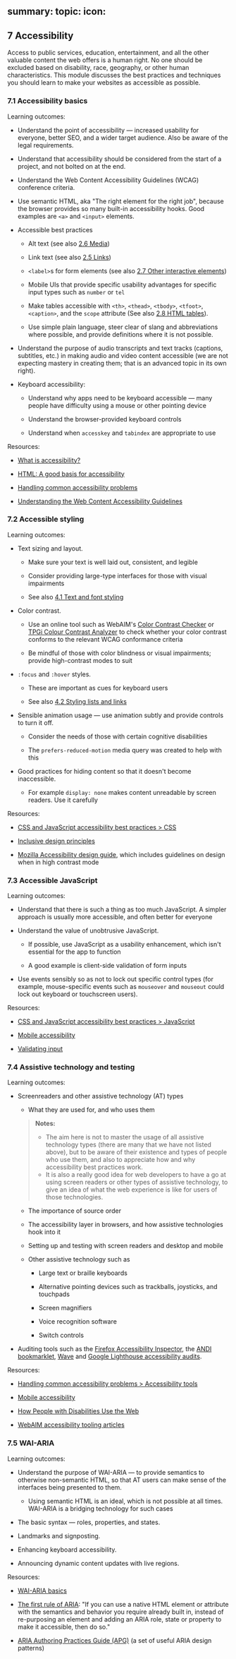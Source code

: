 summary:
topic:
icon:
---

## 7 Accessibility

Access to public services, education, entertainment, and all the other valuable content the web offers is a human right. No one should be excluded based on disability, race, geography, or other human characteristics. This module discusses the best practices and techniques you should learn to make your websites as accessible as possible.

### 7.1 Accessibility basics

Learning outcomes:

- Understand the point of accessibility — increased usability for everyone, better SEO, and a wider target audience. Also be aware of the legal requirements.

- Understand that accessibility should be considered from the start of a project, and not bolted on at the end.

- Understand the Web Content Accessibility Guidelines (WCAG) conference criteria.

- Use semantic HTML, aka "The right element for the right job", because the browser provides so many built-in accessibility hooks. Good examples are `<a>` and `<input>` elements.

- Accessible best practices

  - Alt text (see also [2.6 Media](../1-web-standards-and-html/2-6-media.md))

  - Link text (see also [2.5 Links](../1-web-standards-and-html/2-5-links.md))

  - `<label>`s for form elements (see also [2.7 Other interactive elements](../1-web-standards-and-html/2-7-other-interactive-elements.md))

  - Mobile UIs that provide specific usability advantages for specific input types such as `number` or `tel`

  - Make tables accessible with `<th>`, `<thead>`, `<tbody>`, `<tfoot>`, `<caption>`, and the `scope` attribute (See also [2.8 HTML tables](../1-web-standards-and-html/2-8-html-tables.md)).

  - Use simple plain language, steer clear of slang and abbreviations where possible, and provide definitions where it is not possible.

- Understand the purpose of audio transcripts and text tracks (captions, subtitles, etc.) in making audio and video content accessible (we are not expecting mastery in creating them; that is an advanced topic in its own right).

- Keyboard accessibility:

  - Understand why apps need to be keyboard accessible — many people have difficulty using a mouse or other pointing device

  - Understand the browser-provided keyboard controls

  - Understand when `accesskey` and `tabindex` are appropriate to use

Resources:

- [What is accessibility?](https://developer.mozilla.org/docs/Learn/Accessibility/What_is_accessibility)

- [HTML: A good basis for accessibility](https://developer.mozilla.org/docs/Learn/Accessibility/HTML)

- [Handling common accessibility problems](https://developer.mozilla.org/docs/Learn/Tools_and_testing/Cross_browser_testing/Accessibility)

- [Understanding the Web Content Accessibility Guidelines](https://developer.mozilla.org/docs/Web/Accessibility/Understanding_WCAG)

### 7.2 Accessible styling

Learning outcomes:

- Text sizing and layout.

  - Make sure your text is well laid out, consistent, and legible

  - Consider providing large-type interfaces for those with visual impairments

  - See also [4.1 Text and font styling](../2-styling.md#4-1-text-and-font-styling)

- Color contrast.

  - Use an online tool such as WebAIM's [Color Contrast Checker](https://webaim.org/resources/contrastchecker/) or [TPGi Colour Contrast Analyzer](https://www.tpgi.com/color-contrast-checker/) to check whether your color contrast conforms to the relevant WCAG conformance criteria

  - Be mindful of those with color blindness or visual impairments; provide high-contrast modes to suit

- `:focus` and `:hover` styles.

  - These are important as cues for keyboard users

  - See also [4.2 Styling lists and links](../2-styling.md#4-2-styling-lists-and-links)

- Sensible animation usage — use animation subtly and provide controls to turn it off.

  - Consider the needs of those with certain cognitive disabilities

  - The `prefers-reduced-motion` media query was created to help with this

- Good practices for hiding content so that it doesn't become inaccessible.

  - For example `display: none` makes content unreadable by screen readers. Use it carefully

Resources:

- [CSS and JavaScript accessibility best practices > CSS](https://developer.mozilla.org/docs/Learn/Accessibility/CSS_and_JavaScript#css)

- [Inclusive design principles](https://inclusivedesignprinciples.org/)

- [Mozilla Accessibility design guide](https://wiki.mozilla.org/Accessibility/Design_Guide), which includes guidelines on design when in high contrast mode

### 7.3 Accessible JavaScript

Learning outcomes:

- Understand that there is such a thing as too much JavaScript. A simpler approach is usually more accessible, and often better for everyone

- Understand the value of unobtrusive JavaScript.

  - If possible, use JavaScript as a usability enhancement, which isn't essential for the app to function

  - A good example is client-side validation of form inputs

- Use events sensibly so as not to lock out specific control types (for example, mouse-specific events such as `mouseover` and `mouseout` could lock out keyboard or touchscreen users).

Resources:

- [CSS and JavaScript accessibility best practices > JavaScript](https://developer.mozilla.org/docs/Learn/Accessibility/CSS_and_JavaScript#javascript)

- [Mobile accessibility](https://developer.mozilla.org/docs/Learn/Accessibility/Mobile)

- [Validating input](https://www.w3.org/WAI/tutorials/forms/validation/)

### 7.4 Assistive technology and testing

Learning outcomes:

- Screenreaders and other assistive technology (AT) types

  - What they are used for, and who uses them

  > **Notes:**
  >
  > - The aim here is not to master the usage of all assistive technology types (there are many that we have not listed above), but to be aware of their existence and types of people who use them, and also to appreciate how and why accessibility best practices work.
  > - It is also a really good idea for web developers to have a go at using screen readers or other types of assistive technology, to give an idea of what the web experience is like for users of those technologies.

  - The importance of source order

  - The accessibility layer in browsers, and how assistive technologies hook into it

  - Setting up and testing with screen readers and desktop and mobile

  - Other assistive technology such as

    - Large text or braille keyboards

    - Alternative pointing devices such as trackballs, joysticks, and touchpads

    - Screen magnifiers

    - Voice recognition software

    - Switch controls

- Auditing tools such as the [Firefox Accessibility Inspector](https://firefox-source-docs.mozilla.org/devtools-user/accessibility_inspector/index.html), the [ANDI bookmarklet](https://www.ssa.gov/accessibility/andi/help/install.html), [Wave](https://wave.webaim.org/) and [Google Lighthouse accessibility audits](https://developer.chrome.com/docs/lighthouse/accessibility/).

Resources:

- [Handling common accessibility problems > Accessibility tools](https://developer.mozilla.org/docs/Learn/Tools_and_testing/Cross_browser_testing/Accessibility#accessibility_tools)

- [Mobile accessibility](https://developer.mozilla.org/docs/Learn/Accessibility/Mobile)

- [How People with Disabilities Use the Web](https://www.w3.org/WAI/people-use-web/)

- [WebAIM accessibility tooling articles](https://webaim.org/articles/#evaluation)

### 7.5 WAI-ARIA

Learning outcomes:

- Understand the purpose of WAI-ARIA — to provide semantics to otherwise non-semantic HTML, so that AT users can make sense of the interfaces being presented to them.

  - Using semantic HTML is an ideal, which is not possible at all times. WAI-ARIA is a bridging technology for such cases

- The basic syntax — roles, properties, and states.

- Landmarks and signposting.

- Enhancing keyboard accessibility.

- Announcing dynamic content updates with live regions.

Resources:

- [WAI-ARIA basics](https://developer.mozilla.org/docs/Learn/Accessibility/WAI-ARIA_basics)

- [The first rule of ARIA](https://www.w3.org/TR/using-aria/#rule1): "If you can use a native HTML element or attribute with the semantics and behavior you require already built in, instead of re-purposing an element and adding an ARIA role, state or property to make it accessible, then do so."

- [ARIA Authoring Practices Guide (APG)](https://www.w3.org/WAI/ARIA/apg/patterns/) (a set of useful ARIA design patterns)

